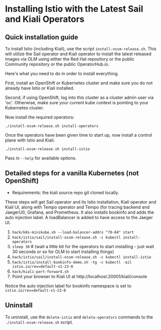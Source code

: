 # Installing Istio with the Latest Sail and Kiali Operators

## Quick installation guide

To install Istio (including Kiali), use the script `install-ossm-release.sh`. This will utilize the Sail operator and Kiali operator to install the latest released images via OLM using either the Red Hat repository or the public Community repository or the public OperatorHub.io.

Here's what you need to do in order to install everything.

First, install an OpenShift or Kubernetes cluster and make sure you do not already have Istio or Kiali installed.

Second, if using OpenShift, log into this cluster as a cluster admin user via 'oc'. Otherwise, make sure your current kube context is pointing to your Kubernetes cluster.

Now install the required operators:

```
./install-ossm-release.sh install-operators
```

Once the operators have been given time to start up, now install a control plane with Istio and Kiali:

```
./install-ossm-release.sh install-istio
```

Pass in `--help` for available options.

## Detailed steps for a vanilla Kubernetes (not OpenShift)

* Requirements: the kiali source repo git cloned locally.

These steps will get Sail operator and its Istio installation, Kiali operator and Kiali UI, along with Tempo operator and Tempo (for tracing backend and JaegerUI), Grafana, and Prometheus. It also installs bookinfo and adds the auto injection label. 
A loadBalancer is added to have access to the Jaeger UI.

1. `hack/k8s-minikube.sh --load-balancer-addrs "70-84" start` 
2. `hack/istio/sail/install-ossm-release.sh -c kubectl install-operators` 
3. `sleep 30` # (wait a little bit for the operators to start installing - just wait 30 seconds or so for OLM to start installing things)
4. `hack/istio/sail/install-ossm-release.sh -c kubectl install-istio`
5. `hack/istio/install-bookinfo-demo.sh -tg -c kubectl -ail istio.io/rev=default-v1-23-0`
6. `hack/kiali-port-forward.sh`
7. Point your browser to Kiali UI at http://localhost:20001/kiali/console

Notice the auto injection label for bookinfo namespace is set to `istio.io/rev=default-v1-23-0`

## Uninstall

To uninstall, use the `delete-istio` and `delete-operators` commands to the `./install-ossm-release.sh` script.
